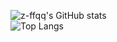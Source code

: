![z-ffqq's GitHub stats](https://github-readme-stats.vercel.app/api?username=z-ffqq&show_icons=true&theme=transparent)<br>
![Top Langs](https://github-readme-stats.vercel.app/api/top-langs/?username=z-ffqq&show_icons=true&theme=transparent)
